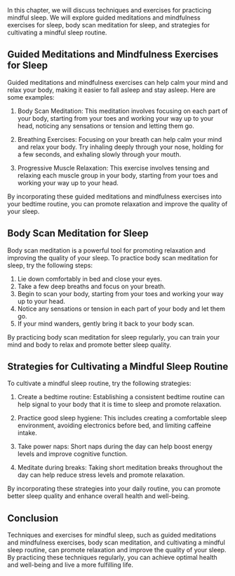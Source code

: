 
In this chapter, we will discuss techniques and exercises for practicing mindful sleep. We will explore guided meditations and mindfulness exercises for sleep, body scan meditation for sleep, and strategies for cultivating a mindful sleep routine.

Guided Meditations and Mindfulness Exercises for Sleep
------------------------------------------------------

Guided meditations and mindfulness exercises can help calm your mind and relax your body, making it easier to fall asleep and stay asleep. Here are some examples:

1. Body Scan Meditation: This meditation involves focusing on each part of your body, starting from your toes and working your way up to your head, noticing any sensations or tension and letting them go.

2. Breathing Exercises: Focusing on your breath can help calm your mind and relax your body. Try inhaling deeply through your nose, holding for a few seconds, and exhaling slowly through your mouth.

3. Progressive Muscle Relaxation: This exercise involves tensing and relaxing each muscle group in your body, starting from your toes and working your way up to your head.

By incorporating these guided meditations and mindfulness exercises into your bedtime routine, you can promote relaxation and improve the quality of your sleep.

Body Scan Meditation for Sleep
------------------------------

Body scan meditation is a powerful tool for promoting relaxation and improving the quality of your sleep. To practice body scan meditation for sleep, try the following steps:

1. Lie down comfortably in bed and close your eyes.
2. Take a few deep breaths and focus on your breath.
3. Begin to scan your body, starting from your toes and working your way up to your head.
4. Notice any sensations or tension in each part of your body and let them go.
5. If your mind wanders, gently bring it back to your body scan.

By practicing body scan meditation for sleep regularly, you can train your mind and body to relax and promote better sleep quality.

Strategies for Cultivating a Mindful Sleep Routine
--------------------------------------------------

To cultivate a mindful sleep routine, try the following strategies:

1. Create a bedtime routine: Establishing a consistent bedtime routine can help signal to your body that it is time to sleep and promote relaxation.

2. Practice good sleep hygiene: This includes creating a comfortable sleep environment, avoiding electronics before bed, and limiting caffeine intake.

3. Take power naps: Short naps during the day can help boost energy levels and improve cognitive function.

4. Meditate during breaks: Taking short meditation breaks throughout the day can help reduce stress levels and promote relaxation.

By incorporating these strategies into your daily routine, you can promote better sleep quality and enhance overall health and well-being.

Conclusion
----------

Techniques and exercises for mindful sleep, such as guided meditations and mindfulness exercises, body scan meditation, and cultivating a mindful sleep routine, can promote relaxation and improve the quality of your sleep. By practicing these techniques regularly, you can achieve optimal health and well-being and live a more fulfilling life.
